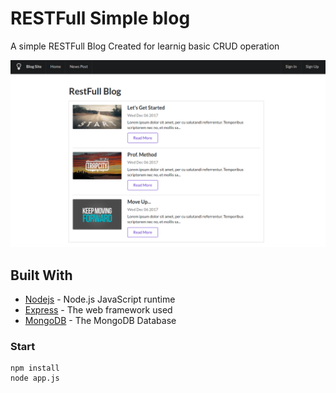 # RESTFull Simple blog

A simple RESTFull Blog Created for learnig basic CRUD operation

![alt text](https://github.com/ThalKod/Simple-RESTFull-Blog/blob/master/index.png)

## Built With

* [Nodejs](https://github.com/nodejs/node) - Node.js JavaScript runtime
* [Express](https://github.com/expressjs/express) - The web framework used
* [MongoDB](https://github.com/mongodb/mongo) - The MongoDB Database

### Start
```
npm install
node app.js
```
